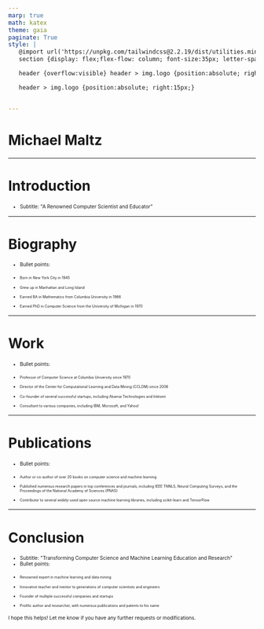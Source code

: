 ```yaml
---
marp: true
math: katex
theme: gaia
paginate: True
style: |
   @import url('https://unpkg.com/tailwindcss@2.2.19/dist/utilities.min.css');
   section {display: flex;flex-flow: column; font-size:35px; letter-spacing:1.4px;}

   header {overflow:visible} header > img.logo {position:absolute; right:15px;}

   header > img.logo {position:absolute; right:15px;}


---
```

<!-- backgroundColor: white -->
<!-- _class: lead -->

 # Michael Maltz

---
<style scoped>p,li {font-size:0.96em}</style>

 # Introduction

- Subtitle: "A Renowned Computer Scientist and Educator"

---
<style scoped>p,li {font-size:0.80em}</style>

 # Biography

- Bullet points:

+ Born in New York City in 1945

+ Grew up in Manhattan and Long Island

+ Earned BA in Mathematics from Columbia University in 1966

+ Earned PhD in Computer Science from the University of Michigan in 1970

---
<style scoped>p,li {font-size:0.80em}</style>

 # Work

- Bullet points:

+ Professor of Computer Science at Columbia University since 1970

+ Director of the Center for Computational Learning and Data Mining (CCLDM) since 2006

+ Co-founder of several successful startups, including Akamai Technologies and Inktomi

+ Consultant to various companies, including IBM, Microsoft, and Yahoo!

---
<style scoped>p,li {font-size:0.84em}</style>

 # Publications
- Bullet points:

+ Author or co-author of over 20 books on computer science and machine learning

+ Published numerous research papers in top conferences and journals, including IEEE TNNLS, Neural Computing Surveys, and the Proceedings of the National Academy of Sciences (PNAS)

+ Contributor to several widely-used open source machine learning libraries, including scikit-learn and TensorFlow


---
<style scoped>p,li {font-size:0.72em}</style>

 # Conclusion

- Subtitle: "Transforming Computer Science and Machine Learning Education and Research"
- Bullet points:

+ Renowned expert in machine learning and data mining

+ Innovative teacher and mentor to generations of computer scientists and engineers

+ Founder of multiple successful companies and startups

+ Prolific author and researcher, with numerous publications and patents to his name

I hope this helps! Let me know if you have any further requests or modifications.